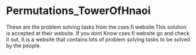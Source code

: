 # Permutations_TowerOfHnaoi 
These are the problem solving tasks from the cses.fi website.This solution is accepted  at their website.
If you dont Know cses.fi website go and check it out, It is a website that contains lots of problem solving tasks to be solved by the people. 
